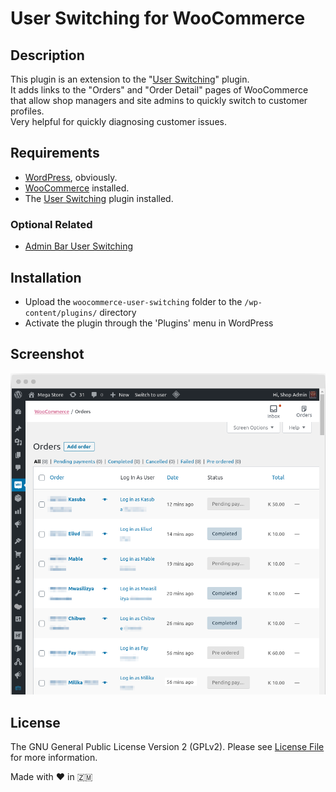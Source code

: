 # User Switching for WooCommerce

## Description

This plugin is an extension to the "[User Switching](https://github.com/johnbillion/user-switching)" plugin.<br>
It adds links to the "Orders" and "Order Detail" pages of WooCommerce that allow shop managers and site admins to quickly switch to customer profiles.<br>
Very helpful for quickly diagnosing customer issues.

## Requirements

- [WordPress](https://wordpress.org/download/), obviously.
- [WooCommerce](https://wordpress.org/plugins/woocommerce/) installed.
- The [User Switching](https://wordpress.org/plugins/user-switching/) plugin installed.

### Optional Related

- [Admin Bar User Switching](https://github.com/wpmark/admin-bar-user-switching)

## Installation

- Upload the `woocommerce-user-switching` folder to the `/wp-content/plugins/` directory
- Activate the plugin through the 'Plugins' menu in WordPress

## Screenshot

![Screenshot](screenshot.png)

## License

The GNU General Public License Version 2 (GPLv2). Please see [License File](LICENSE.txt) for more information.



Made with :heart: in :zambia:

